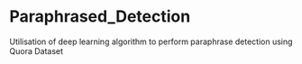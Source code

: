 # Paraphrased_Detection
Utilisation of deep learning algorithm to perform paraphrase detection using Quora Dataset

